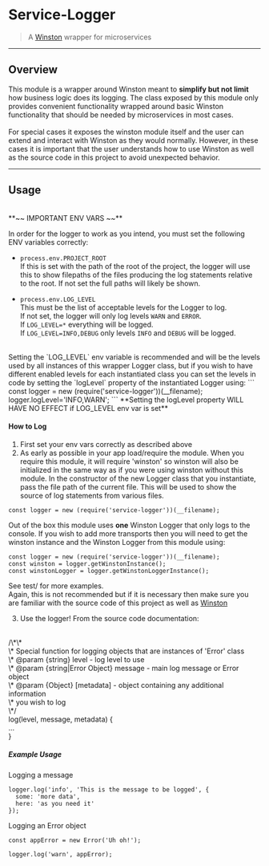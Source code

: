 # Service-Logger
> A [Winston](https://github.com/winstonjs/winston) wrapper for microservices

--------------------------------------------------------------------------------
## Overview

This module is a wrapper around Winston meant to **simplify but not limit** how
business logic does its logging. The class exposed by this module only provides
convenient functionality wrapped around basic Winston functionality that should
be needed by microservices in most cases. <br/><br/>
For special cases it exposes the winston module itself and
the user can extend and interact with Winston as they would normally. However,
in these cases it is important that the user understands how to use Winston as
well as the source code in this project to avoid unexpected behavior.

--------------------------------------------------------------------------------
## Usage
<br/>
**~~ IMPORTANT ENV VARS ~~**

In order for the logger to work as you intend, you must set the following ENV
variables correctly:

- `process.env.PROJECT_ROOT`<br/>If this is set with the path of the root of the
project, the logger will use this to show filepaths of the files producing the
log statements relative to the root. If not set the full paths will likely be shown.

- `process.env.LOG_LEVEL`<br/>This must be the list of acceptable levels for the
Logger to log.
<br/>If not set, the logger will only log levels `WARN` and `ERROR`.
<br/>If `LOG_LEVEL=*` everything will be logged.
<br/>If `LOG_LEVEL=INFO,DEBUG` only levels `INFO` and `DEBUG` will be logged.
<br/>
Setting the `LOG_LEVEL` env variable is recommended and will be the levels used
by all instances of this wrapper Logger class, but if you wish to have different
enabled levels for each instantiated class you can set the levels in code by
setting the `logLevel` property of the instantiated Logger using:
```
const logger = new (require('service-logger'))(__filename);
logger.logLevel='INFO,WARN';
```
**Setting the logLevel property WILL HAVE NO EFFECT if LOG_LEVEL env var is set**

#### How to Log

1. First set your env vars correctly as described above
2. As early as possible in your app load/require the module.
When you require this module, it will require 'winston' so winston will also
be initialized in the same way as if you were using winston without this module.
In the constructor of the new Logger class that you instantiate, pass the
file path of the current file. This will be used to show the source of log
statements from various files.
```
const logger = new (require('service-logger'))(__filename);
```
Out of the box this module uses **one** Winston Logger that only logs to the
console. If you wish to add more transports then you will need to get the
winston instance and the Winston Logger from this module using:
```
const logger = new (require('service-logger'))(__filename);
const winston = logger.getWinstonInstance();
const winstonLogger = logger.getWinstonLoggerInstance();
```
See test/ for more examples.<br/>
Again, this is not recommended but if it is necessary then make sure you are
familiar with the source code of this project as well as
[Winston](https://github.com/winstonjs/winston)

3. Use the logger! From the source code documentation:
<br/>
/\*\*
 <br/>\* Special function for logging objects that are instances of 'Error' class
 <br/>\* @param {string} level - log level to use
 <br/>\* @param {string|Error Object} message - main log message or Error object
 <br/>\* @param {Object} [metadata] - object containing any additional information
 <br/>\*  you wish to log
 <br/>\*/
<br/>log(level, message, metadata) {
  <br/>
  ...
  <br/>
}
<br/>

##### Example Usage

Logging a message
```
logger.log('info', 'This is the message to be logged', {
  some: 'more data',
  here: 'as you need it'
});
```

Logging an Error object
```
const appError = new Error('Uh oh!');

logger.log('warn', appError);
```

